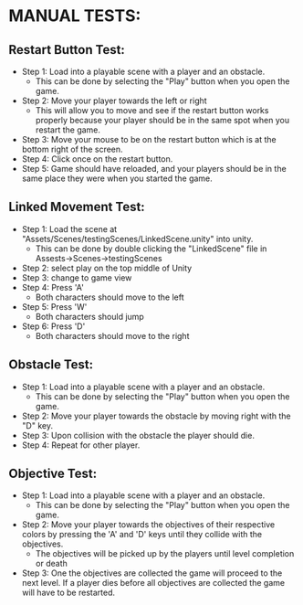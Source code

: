 # MANUAL TESTS:
## Restart Button Test:
* Step 1: Load into a playable scene with a player and an obstacle.
   - This can be done by selecting the "Play" button when you open the game.
* Step 2: Move your player towards the left or right
   - This will allow you to move and see if the restart button works properly because your player should be in the same spot when you restart the game.
* Step 3: Move your mouse to be on the restart button which is at the bottom right of the screen.
* Step 4: Click once on the restart button.
* Step 5: Game should have reloaded, and your players should be in the same place they were when you started the game.

## Linked Movement Test:

* Step 1: Load the scene at "Assets/Scenes/testingScenes/LinkedScene.unity" into unity.
   - This can be done by double clicking the "LinkedScene" file in Assests->Scenes->testingScenes
* Step 2: select play on the top middle of Unity
* Step 3: change to game view
* Step 4: Press 'A'
   - Both characters should move to the left
* Step 5: Press 'W'
   - Both characters should jump
* Step 6: Press 'D'
   - Both characters should move to the right

## Obstacle Test:
* Step 1: Load into a playable scene with a player and an obstacle.
   - This can be done by selecting the "Play" button when you open the game.
* Step 2: Move your player towards the obstacle by moving right with the "D" key.
* Step 3: Upon collision with the obstacle the player should die. 
* Step 4: Repeat for other player.

## Objective Test:
* Step 1: Load into a playable scene with a player and an obstacle.
   - This can be done by selecting the "Play" button when you open the game.
* Step 2: Move your player towards the objectives of their respective colors by pressing the 'A' and 'D' keys until they collide with the objectives.
   - The objectives will be picked up by the players until level completion or death
* Step 3: One the objectives are collected the game will proceed to the next level. If a player dies before all objectives are collected the game will have to be restarted.
